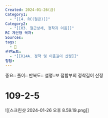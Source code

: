 ```yaml
---
Created: 2024-01-26(금)
Category1:
  - "[[4. RC(철콘)]]"
Category2:
  - "[[03. 철근상세, 정착과 이음]]"
RC 계산형 목차: 
Sources: 
tags:
  - 🧮
관련노트:
  - "[[R14A. 정착 및 이음길이 산정]]"
정답:
---
```

중요::
풀이::
반복도::
설명::보 접합부의 정착길이 산정


#  109-2-5

![[스크린샷 2024-01-26 오후 8.59.19.png]]